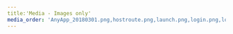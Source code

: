 ```yaml
---
title:'Media - Images only'
media_order: 'AnyApp_20180301.png,hostroute.png,launch.png,login.png,loginterminal.png,login_router.png,logo.png,openrc.png,rescue_console_login.png,rescue_pw.png,router-interface.png,selectregion.png,source.png,sshkeys.png,stacklogo.svg,static-route.png,ssh-login-syseleven-success-kickstart.png,ssh-login-syseleven-sshkeyrsa-lamp-server.png,horizon-orchestration-stacks.png,horizon-orchestration-stacks-launch-url-file.png,horizon-orchestration-stacks-launch-stackname-lamp-server.png,horizon-orchestration-stacks-launch-stackname-kickstart.png,horizon-orchestration-stacks-launch-inprogress.png,horizon-compute-apiaccess-openrc.png,horizon-compute-instances-kickstart-fip.png,AnyApp_20180301.png,horizon-compute-apiaccess-openrc.png,horizon-compute-instances-kickstart-fip.png,horizon-compute-instances.png,horizon-login.png,horizon-orchestration-stacks-launch-complete-kickstart.png,horizon-orchestration-stacks-launch-inprogress.png,horizon-orchestration-stacks-launch-stackname-kickstart.png,horizon-orchestration-stacks-launch-stackname-lamp-server.png,horizon-orchestration-stacks-launch-url-file.png,horizon-orchestration-stacks.png,hostroute.png,launch.png,login_router.png,login.png,logo.png,openrc.png,rescue_console_login.png,rescue_pw.png,router-interface.png,selectregion.png,source.png,ssh-login-syseleven-sshkeyrsa-lamp-server.png,ssh-login-syseleven-success-kickstart.png,sshkeys.png,stacklogo.svg,static-route.png'
---
```


